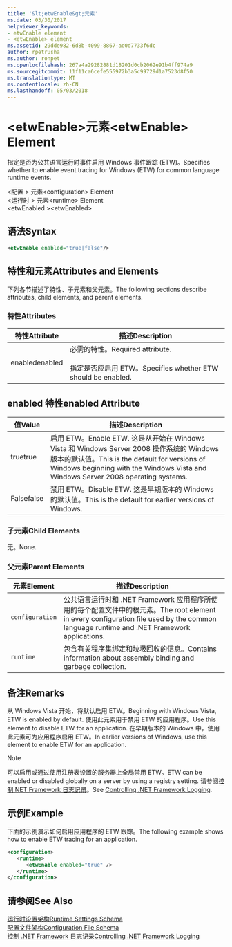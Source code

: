 ```yaml
---
title: '&lt;etwEnable&gt;元素'
ms.date: 03/30/2017
helpviewer_keywords:
- etwEnable element
- <etwEnable> element
ms.assetid: 29dde982-6d8b-4099-8867-ad0d7733f6dc
author: rpetrusha
ms.author: ronpet
ms.openlocfilehash: 267a4a29282881d18201d0cb2062e91b4ff974a9
ms.sourcegitcommit: 11f11ca6cefe555972b3a5c99729d1a7523d8f50
ms.translationtype: MT
ms.contentlocale: zh-CN
ms.lasthandoff: 05/03/2018
---
```

# <a name="ltetwenablegt-element"></a><span data-ttu-id="3f14f-102">&lt;etwEnable&gt;元素</span><span class="sxs-lookup"><span data-stu-id="3f14f-102">&lt;etwEnable&gt; Element</span></span>
<span data-ttu-id="3f14f-103">指定是否为公共语言运行时事件启用 Windows 事件跟踪 (ETW)。</span><span class="sxs-lookup"><span data-stu-id="3f14f-103">Specifies whether to enable event tracing for Windows (ETW) for common language runtime events.</span></span>  
  
 <span data-ttu-id="3f14f-104">\<配置 > 元素</span><span class="sxs-lookup"><span data-stu-id="3f14f-104">\<configuration> Element</span></span>  
<span data-ttu-id="3f14f-105">\<运行时 > 元素</span><span class="sxs-lookup"><span data-stu-id="3f14f-105">\<runtime> Element</span></span>  
<span data-ttu-id="3f14f-106">\<etwEnabled ></span><span class="sxs-lookup"><span data-stu-id="3f14f-106">\<etwEnabled></span></span>  
  
## <a name="syntax"></a><span data-ttu-id="3f14f-107">语法</span><span class="sxs-lookup"><span data-stu-id="3f14f-107">Syntax</span></span>  
  
```xml  
<etwEnable enabled="true|false"/>  
```  
  
## <a name="attributes-and-elements"></a><span data-ttu-id="3f14f-108">特性和元素</span><span class="sxs-lookup"><span data-stu-id="3f14f-108">Attributes and Elements</span></span>  
 <span data-ttu-id="3f14f-109">下列各节描述了特性、子元素和父元素。</span><span class="sxs-lookup"><span data-stu-id="3f14f-109">The following sections describe attributes, child elements, and parent elements.</span></span>  
  
### <a name="attributes"></a><span data-ttu-id="3f14f-110">特性</span><span class="sxs-lookup"><span data-stu-id="3f14f-110">Attributes</span></span>  
  
|<span data-ttu-id="3f14f-111">特性</span><span class="sxs-lookup"><span data-stu-id="3f14f-111">Attribute</span></span>|<span data-ttu-id="3f14f-112">描述</span><span class="sxs-lookup"><span data-stu-id="3f14f-112">Description</span></span>|  
|---------------|-----------------|  
|<span data-ttu-id="3f14f-113">enabled</span><span class="sxs-lookup"><span data-stu-id="3f14f-113">enabled</span></span>|<span data-ttu-id="3f14f-114">必需的特性。</span><span class="sxs-lookup"><span data-stu-id="3f14f-114">Required attribute.</span></span><br /><br /> <span data-ttu-id="3f14f-115">指定是否应启用 ETW。</span><span class="sxs-lookup"><span data-stu-id="3f14f-115">Specifies whether ETW should be enabled.</span></span>|  
  
## <a name="enabled-attribute"></a><span data-ttu-id="3f14f-116">enabled 特性</span><span class="sxs-lookup"><span data-stu-id="3f14f-116">enabled Attribute</span></span>  
  
|<span data-ttu-id="3f14f-117">值</span><span class="sxs-lookup"><span data-stu-id="3f14f-117">Value</span></span>|<span data-ttu-id="3f14f-118">描述</span><span class="sxs-lookup"><span data-stu-id="3f14f-118">Description</span></span>|  
|-----------|-----------------|  
|<span data-ttu-id="3f14f-119">true</span><span class="sxs-lookup"><span data-stu-id="3f14f-119">true</span></span>|<span data-ttu-id="3f14f-120">启用 ETW。</span><span class="sxs-lookup"><span data-stu-id="3f14f-120">Enable ETW.</span></span> <span data-ttu-id="3f14f-121">这是从开始在 Windows Vista 和 Windows Server 2008 操作系统的 Windows 版本的默认值。</span><span class="sxs-lookup"><span data-stu-id="3f14f-121">This is the default for versions of Windows beginning with the Windows Vista and Windows Server 2008 operating systems.</span></span>|  
|<span data-ttu-id="3f14f-122">False</span><span class="sxs-lookup"><span data-stu-id="3f14f-122">false</span></span>|<span data-ttu-id="3f14f-123">禁用 ETW。</span><span class="sxs-lookup"><span data-stu-id="3f14f-123">Disable ETW.</span></span> <span data-ttu-id="3f14f-124">这是早期版本的 Windows 的默认值。</span><span class="sxs-lookup"><span data-stu-id="3f14f-124">This is the default for earlier versions of Windows.</span></span>|  
  
### <a name="child-elements"></a><span data-ttu-id="3f14f-125">子元素</span><span class="sxs-lookup"><span data-stu-id="3f14f-125">Child Elements</span></span>  
 <span data-ttu-id="3f14f-126">无。</span><span class="sxs-lookup"><span data-stu-id="3f14f-126">None.</span></span>  
  
### <a name="parent-elements"></a><span data-ttu-id="3f14f-127">父元素</span><span class="sxs-lookup"><span data-stu-id="3f14f-127">Parent Elements</span></span>  
  
|<span data-ttu-id="3f14f-128">元素</span><span class="sxs-lookup"><span data-stu-id="3f14f-128">Element</span></span>|<span data-ttu-id="3f14f-129">描述</span><span class="sxs-lookup"><span data-stu-id="3f14f-129">Description</span></span>|  
|-------------|-----------------|  
|`configuration`|<span data-ttu-id="3f14f-130">公共语言运行时和 .NET Framework 应用程序所使用的每个配置文件中的根元素。</span><span class="sxs-lookup"><span data-stu-id="3f14f-130">The root element in every configuration file used by the common language runtime and .NET Framework applications.</span></span>|  
|`runtime`|<span data-ttu-id="3f14f-131">包含有关程序集绑定和垃圾回收的信息。</span><span class="sxs-lookup"><span data-stu-id="3f14f-131">Contains information about assembly binding and garbage collection.</span></span>|  
  
## <a name="remarks"></a><span data-ttu-id="3f14f-132">备注</span><span class="sxs-lookup"><span data-stu-id="3f14f-132">Remarks</span></span>  
 <span data-ttu-id="3f14f-133">从 Windows Vista 开始，将默认启用 ETW。</span><span class="sxs-lookup"><span data-stu-id="3f14f-133">Beginning with Windows Vista, ETW is enabled by default.</span></span> <span data-ttu-id="3f14f-134">使用此元素用于禁用 ETW 的应用程序。</span><span class="sxs-lookup"><span data-stu-id="3f14f-134">Use this element to disable ETW for an application.</span></span> <span data-ttu-id="3f14f-135">在早期版本的 Windows 中，使用此元素可为应用程序启用 ETW。</span><span class="sxs-lookup"><span data-stu-id="3f14f-135">In earlier versions of Windows, use this element to enable ETW for an application.</span></span>  
  
> [!NOTE]
>  <span data-ttu-id="3f14f-136">可以启用或通过使用注册表设置的服务器上全局禁用 ETW。</span><span class="sxs-lookup"><span data-stu-id="3f14f-136">ETW can be enabled or disabled globally on a server by using a registry setting.</span></span> <span data-ttu-id="3f14f-137">请参阅[控制.NET Framework 日志记录](../../../../../docs/framework/performance/controlling-logging.md)。</span><span class="sxs-lookup"><span data-stu-id="3f14f-137">See [Controlling .NET Framework Logging](../../../../../docs/framework/performance/controlling-logging.md).</span></span>  
  
## <a name="example"></a><span data-ttu-id="3f14f-138">示例</span><span class="sxs-lookup"><span data-stu-id="3f14f-138">Example</span></span>  
 <span data-ttu-id="3f14f-139">下面的示例演示如何启用应用程序的 ETW 跟踪。</span><span class="sxs-lookup"><span data-stu-id="3f14f-139">The following example shows how to enable ETW tracing for an application.</span></span>  
  
```xml  
<configuration>  
   <runtime>  
      <etwEnable enabled="true" />  
   </runtime>  
</configuration>  
```  
  
## <a name="see-also"></a><span data-ttu-id="3f14f-140">请参阅</span><span class="sxs-lookup"><span data-stu-id="3f14f-140">See Also</span></span>  
 [<span data-ttu-id="3f14f-141">运行时设置架构</span><span class="sxs-lookup"><span data-stu-id="3f14f-141">Runtime Settings Schema</span></span>](../../../../../docs/framework/configure-apps/file-schema/runtime/index.md)  
 [<span data-ttu-id="3f14f-142">配置文件架构</span><span class="sxs-lookup"><span data-stu-id="3f14f-142">Configuration File Schema</span></span>](../../../../../docs/framework/configure-apps/file-schema/index.md)  
 [<span data-ttu-id="3f14f-143">控制 .NET Framework 日志记录</span><span class="sxs-lookup"><span data-stu-id="3f14f-143">Controlling .NET Framework Logging</span></span>](../../../../../docs/framework/performance/controlling-logging.md)
